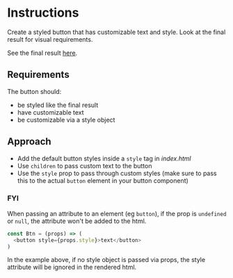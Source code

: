 # Instructions
Create a styled button that has customizable text and style. Look at the final result for visual requirements.

See the final result [here](https://93q0m741qw.codesandbox.io/).

## Requirements

The button should:
- be styled like the final result
- have customizable text
- be customizable via a style object

## Approach

- Add the default button styles inside a `style` tag in *index.html*
- Use `children` to pass custom text to the button
- Use the `style` prop to pass through custom styles (make sure to pass this to the actual `button` element in your button component)

### FYI
When passing an attribute to an element (eg `button`), if the prop is `undefined` or `null`, the attribute won't be added to the html.

```javascript
const Btn = (props) => (
  <button style={props.style}>text</button>
)
```

In the example above, if no style object is passed via props, the style attribute will be ignored in the rendered html.